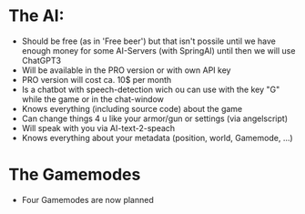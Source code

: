 # The AI:
* Should be free (as in 'Free beer') but that isn't possile until we have enough money for some AI-Servers (with SpringAI) until then we will use ChatGPT3
* Will be available in the PRO version or with own API key
* PRO version will cost ca. 10$ per month
* Is a chatbot with speech-detection wich ou can use with the key "G" while the game or in the chat-window
* Knows everything (including source code) about the game
* Can change things 4 u like your armor/gun or settings (via angelscript)
* Will speak with you via AI-text-2-speach
* Knows everything about your metadata (position, world, Gamemode, ...)
# The Gamemodes
* Four Gamemodes are now planned
